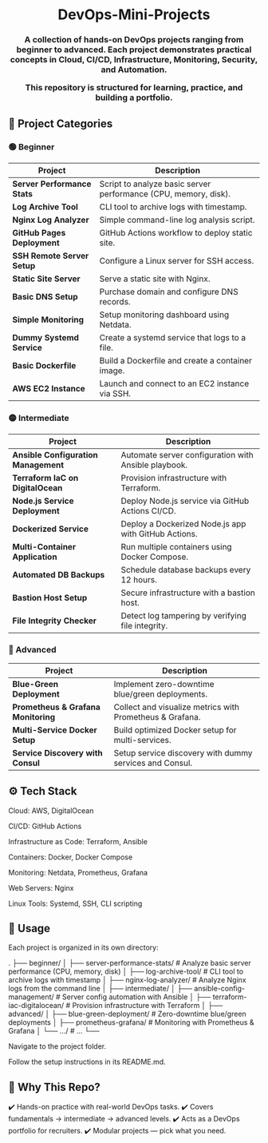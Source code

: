 <div align="center">
  
  # DevOps-Mini-Projects

  <h3 align="center">
A collection of hands-on DevOps projects ranging from beginner to advanced.
Each project demonstrates practical concepts in Cloud, CI/CD, Infrastructure, Monitoring, Security, and Automation.

This repository is structured for learning, practice, and building a portfolio.
  </h3>
</div>

## 📂 Project Categories

### 🟢 Beginner
| Project                      | Description                                                     |
| ---------------------------- | --------------------------------------------------------------- |
| **Server Performance Stats** | Script to analyze basic server performance (CPU, memory, disk). |
| **Log Archive Tool**         | CLI tool to archive logs with timestamp.                        |
| **Nginx Log Analyzer**       | Simple command-line log analysis script.                        |
| **GitHub Pages Deployment**  | GitHub Actions workflow to deploy static site.                  |
| **SSH Remote Server Setup**  | Configure a Linux server for SSH access.                        |
| **Static Site Server**       | Serve a static site with Nginx.                                 |
| **Basic DNS Setup**          | Purchase domain and configure DNS records.                      |
| **Simple Monitoring**        | Setup monitoring dashboard using Netdata.                       |
| **Dummy Systemd Service**    | Create a systemd service that logs to a file.                   |
| **Basic Dockerfile**         | Build a Dockerfile and create a container image.                |
| **AWS EC2 Instance**         | Launch and connect to an EC2 instance via SSH.                  |

### 🟡 Intermediate
| Project                              | Description                                          |
| ------------------------------------ | ---------------------------------------------------- |
| **Ansible Configuration Management** | Automate server configuration with Ansible playbook. |
| **Terraform IaC on DigitalOcean**    | Provision infrastructure with Terraform.             |
| **Node.js Service Deployment**       | Deploy Node.js service via GitHub Actions CI/CD.     |
| **Dockerized Service**               | Deploy a Dockerized Node.js app with GitHub Actions. |
| **Multi-Container Application**      | Run multiple containers using Docker Compose.        |
| **Automated DB Backups**             | Schedule database backups every 12 hours.            |
| **Bastion Host Setup**               | Secure infrastructure with a bastion host.           |
| **File Integrity Checker**           | Detect log tampering by verifying file integrity.    |

### 🔴 Advanced
| Project                             | Description                                              |
| ----------------------------------- | -------------------------------------------------------- |
| **Blue-Green Deployment**           | Implement zero-downtime blue/green deployments.          |
| **Prometheus & Grafana Monitoring** | Collect and visualize metrics with Prometheus & Grafana. |
| **Multi-Service Docker Setup**      | Build optimized Docker setup for multi-services.         |
| **Service Discovery with Consul**   | Setup service discovery with dummy services and Consul.  |

## ⚙️ Tech Stack
Cloud: AWS, DigitalOcean

CI/CD: GitHub Actions

Infrastructure as Code: Terraform, Ansible

Containers: Docker, Docker Compose

Monitoring: Netdata, Prometheus, Grafana

Web Servers: Nginx

Linux Tools: Systemd, SSH, CLI scripting

## 📖 Usage
Each project is organized in its own directory:


.
├── beginner/
│ ├── server-performance-stats/ # Analyze basic server performance (CPU, memory, disk)
│ ├── log-archive-tool/ # CLI tool to archive logs with timestamp
│ ├── nginx-log-analyzer/ # Analyze Nginx logs from the command line
│
├── intermediate/
│ ├── ansible-config-management/ # Server config automation with Ansible
│ ├── terraform-iac-digitalocean/ # Provision infrastructure with Terraform
│
├── advanced/
│ ├── blue-green-deployment/ # Zero-downtime blue/green deployments
│ ├── prometheus-grafana/ # Monitoring with Prometheus & Grafana
│ └── .../ # ...
└──

Navigate to the project folder.

Follow the setup instructions in its README.md.

## 🌟 Why This Repo?

✔️ Hands-on practice with real-world DevOps tasks.
✔️ Covers fundamentals → intermediate → advanced levels.
✔️ Acts as a DevOps portfolio for recruiters.
✔️ Modular projects — pick what you need.







